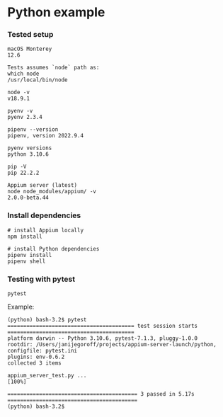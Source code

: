 # Python example

### Tested setup

```
macOS Monterey
12.6
```
```
Tests assumes `node` path as:
which node
/usr/local/bin/node

node -v
v18.9.1
```
```
pyenv -v
pyenv 2.3.4
```
```
pipenv --version
pipenv, version 2022.9.4
```
```
pyenv versions
python 3.10.6
```
```
pip -V
pip 22.2.2
```
```
Appium server (latest)
node node_modules/appium/ -v
2.0.0-beta.44
```

### Install dependencies

```
# install Appium locally
npm install
```
```
# install Python dependencies
pipenv install
pipenv shell
```

### Testing with pytest

```
pytest
```
Example:
```
(python) bash-3.2$ pytest
======================================== test session starts ========================================
platform darwin -- Python 3.10.6, pytest-7.1.3, pluggy-1.0.0
rootdir: /Users/janijegoroff/projects/appium-server-launch/python, configfile: pytest.ini
plugins: env-0.6.2
collected 3 items

appium_server_test.py ...                                                                     [100%]

========================================= 3 passed in 5.17s =========================================
(python) bash-3.2$
```
